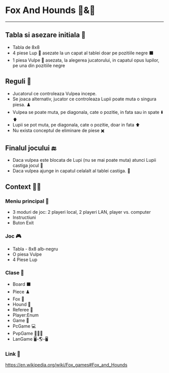 # Fox And Hounds :fox_face:&:wolf:
----
## Tabla si asezare initiala 🔲
- Tabla de 8x8
- 4 piese Lup 🐺 asezate la un capat al tablei doar pe pozitiile negre ⬛
- 1 piesa Vulpe 🦊 asezata, la alegerea jucatorului, in capatul opus lupilor, pe una din pozitiile negre

## Reguli :police_car:
- Jucatorul ce controleaza Vulpea incepe.
- Se joaca alternativ, jucator ce controleaza Lupii poate muta o singura piesa. ♟️
- Vulpea se poate muta, pe diagonala, cate o pozitie, in fata sau in spate ⬇️ ⬆️
- Lupii se pot muta, pe diagonala, cate o pozitie, doar in fata ⬆️
- Nu exista conceptul de eliminare de piese ✖️

## Finalul jocului 🔚
- Daca vulpea este blocata de Lupi (nu se mai poate muta) atunci Lupii castiga jocul 🏴
- Daca vulpea ajunge in capatul celalalt al tablei castiga. 🚩

## Context :white_square_button::red_circle:
### Meniu principal 📝
- 3 moduri de joc: 2 playeri local, 2 playeri LAN, player vs. computer
- Instructiuni
- Buton Exit

### Joc 🎮
- Tabla - 8x8 alb-negru
- O piesa Vulpe
- 4 Piese Lup

### Clase 🥇
- Board ⬛
- Piece ♟️
 - Fox 🦊
 - Hound 🐺
- Referee 🎅
- Player:Enum
- Game 🏁
 - PcGame 💻
 - PvpGame 🧑‍🤝‍🧑
 - LanGame 🖥️-🌎-🖥️

### Link :link:
https://en.wikipedia.org/wiki/Fox_games#Fox_and_Hounds
